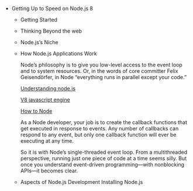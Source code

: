 - Getting Up to Speed on Node.js 8
  - Getting Started
  - Thinking Beyond the web
  - Node.js’s Niche
  - How Node.js Applications Work
  
      Node’s philosophy is to give you low-level access to the event loop and to system resources. Or, in the words of core committer Felix Geisendörfer, in Node “everything runs in parallel except your code.”
      
      [Understanding node.js](http://www.debuggable.com/posts/understanding-node-js:4bd98440-45e4-4a9a-8ef7-0f7ecbdd56cb)
      
      [V8 javascript engine](https://v8.dev/)
      
      [How to Node](http://howtonode.org/)
      
      As a Node developer, your job is to create the callback functions that get executed in response to events. Any number of callbacks can respond to any event, but only one callback function will ever be executing at any time.
      
      So it is with Node’s single-threaded event loop. From a multithreaded perspective, running just one piece of code at a time seems silly. But once you understand event-driven programming—with nonblocking APIs—it becomes clear.
  
  - Aspects of Node.js Development
Installing Node.js
